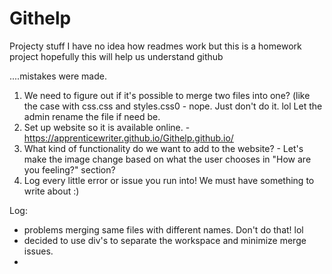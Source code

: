 # Githelp
Projecty stuff
I have no idea how readmes work but this is a homework project
hopefully this will help us understand github

....mistakes were made.

1. We need to figure out if it's possible to merge two files into one? (like the case with css.css and styles.css0
        - nope. Just don't do it. lol Let the admin rename the file if need be.
2. Set up website so it is available online. 
        - https://apprenticewriter.github.io/Githelp.github.io/
3. What kind of functionality do we want to add to the website?
        - Let's make the image change based on what the user chooses in "How are you feeling?" section?
4. Log every little error or issue you run into! We must have something to write about :)


Log:
- problems merging same files with different names. Don't do that! lol
- decided to use div's to separate the workspace and minimize merge issues.
- 
